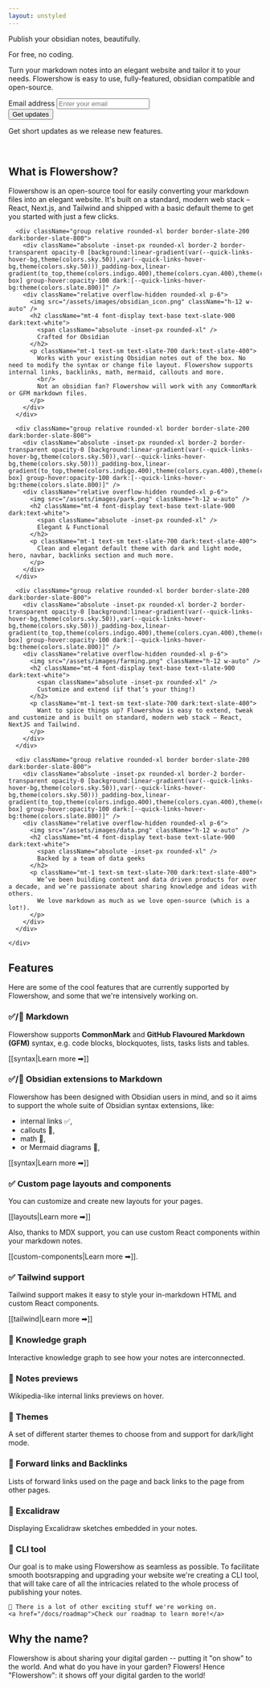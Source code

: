 ```yaml
---
layout: unstyled
---
```


<div className="overflow-hidden -mb-32 mt-[-4.5rem] pb-32 pt-[4.5rem] lg:mt-[-4.75rem] lg:pt-[4.75rem]">
  <div className="py-16 sm:px-2 lg:relative lg:py-20 lg:px-0">
    <div className="mx-auto grid max-w-2xl grid-cols-1 items-center gap-y-16 gap-x-8 px-4 lg:max-w-8xl lg:grid-cols-2 lg:px-8 xl:gap-x-16 xl:px-12">
      <div className="relative mb-10 lg:mb-0 md:text-center lg:text-left">
        <p className="inline bg-gradient-to-r from-indigo-200 via-sky-400 to-indigo-200 bg-clip-text text-6xl tracking-tight text-transparent">Publish your obsidian notes, beautifully.</p>
        <p className="mt-4 text-3xl dark:text-white tracking-tight">For free, no coding.</p>
        <p className="mt-4 text-xl tracking-tight text-slate-400">Turn your markdown notes into an elegant website and tailor it to your needs. Flowershow is easy to use, fully-featured, obsidian compatible and open-source.</p>
        <div className="mt-10 sm:mt-12">
          <form className="sm:max-w-xl sm:mx-auto lg:mx-0" method="POST" name="get-updates" data-netlify="true" action="/subscribed">
            <div className="sm:flex">
              <div className="min-w-0 flex-1">
                <label htmlFor="email" className="sr-only">
                  Email address
                </label>
                <input
                  name="email"
                  type="email"
                  required="required"
                  placeholder="Enter your email"
                  className="block w-full py-2 px-4 rounded-full text-sm bg-slate-800 text-gray-900 placeholder-gray-500 focus:outline-none focus:ring-2 focus:ring-offset-2 focus:ring-indigo-300 focus:ring-offset-gray-900"
                />
                <input type="hidden" name="form-name" value="get-updates" />
              </div>
              <div className="mt-3 sm:mt-0 sm:ml-3">
                <button type="submit" className="rounded-full bg-sky-300 py-2 px-4 text-sm font-semibold text-slate-900 hover:bg-sky-200 focus:outline-none focus-visible:outline-2 focus-visible:outline-offset-2 focus-visible:outline-sky-300/50 active:bg-sky-500 no-underline">
                Get updates
                </button>
              </div>
            </div>
          </form>
        </div>
        <p className="mt-3 text-sm text-gray-300 sm:mt-4">
          Get short updates as we release new features.
        </p>
      </div>
      <div className="relative">
        <img src="/assets/images/obsidian_dark.png" alt="" className="relative -top-14 w-3/4 rounded-lg shadow-xl" />
        <img src="/assets/images/flowershow_chrome_mac_dark.png" alt="" className=" absolute top-10 left-1/3 w-3/4 rounded-lg shadow-xl" />
      </div>
    </div>
  </div>
</div>


<div className="py-10 sm:px-2 lg:relative lg:px-0">
  <div className="prose dark:prose-invert mx-auto max-w-2xl px-4 lg:max-w-6xl lg:px-8 xl:px-12">
    <h2 className="text-center">What is Flowershow?</h2>
    Flowershow is an open-source tool for easily converting your markdown files into an elegant website. It's built on a standard, modern web stack – React, Next.js, and Tailwind and shipped with a basic default theme to get you started with just a few clicks.
    <div className="not-prose my-12 grid grid-cols-1 gap-6 sm:grid-cols-2">

      <div className="group relative rounded-xl border border-slate-200 dark:border-slate-800">
        <div className="absolute -inset-px rounded-xl border-2 border-transparent opacity-0 [background:linear-gradient(var(--quick-links-hover-bg,theme(colors.sky.50)),var(--quick-links-hover-bg,theme(colors.sky.50)))_padding-box,linear-gradient(to_top,theme(colors.indigo.400),theme(colors.cyan.400),theme(colors.sky.500))_border-box] group-hover:opacity-100 dark:[--quick-links-hover-bg:theme(colors.slate.800)]" />
        <div className="relative overflow-hidden rounded-xl p-6">
          <img src="/assets/images/obsidian_icon.png" className="h-12 w-auto" />
          <h2 className="mt-4 font-display text-base text-slate-900 dark:text-white">
            <span className="absolute -inset-px rounded-xl" />
            Crafted for Obsidian
          </h2>
          <p className="mt-1 text-sm text-slate-700 dark:text-slate-400">
            Works with your existing Obsidian notes out of the box. No need to modify the syntax or change file layout. Flowershow supports internal links, backlinks, math, mermaid, callouts and more.
            <br/>
            Not an obsidian fan? Flowershow will work with any CommonMark or GFM markdown files.
          </p>
        </div>
      </div>

      <div className="group relative rounded-xl border border-slate-200 dark:border-slate-800">
        <div className="absolute -inset-px rounded-xl border-2 border-transparent opacity-0 [background:linear-gradient(var(--quick-links-hover-bg,theme(colors.sky.50)),var(--quick-links-hover-bg,theme(colors.sky.50)))_padding-box,linear-gradient(to_top,theme(colors.indigo.400),theme(colors.cyan.400),theme(colors.sky.500))_border-box] group-hover:opacity-100 dark:[--quick-links-hover-bg:theme(colors.slate.800)]" />
        <div className="relative overflow-hidden rounded-xl p-6">
          <img src="/assets/images/park.png" className="h-12 w-auto" />
          <h2 className="mt-4 font-display text-base text-slate-900 dark:text-white">
            <span className="absolute -inset-px rounded-xl" />
            Elegant & Functional
          </h2>
          <p className="mt-1 text-sm text-slate-700 dark:text-slate-400">
            Clean and elegant default theme with dark and light mode, hero, navbar, backlinks section and much more.
          </p>
        </div>
      </div>

      <div className="group relative rounded-xl border border-slate-200 dark:border-slate-800">
        <div className="absolute -inset-px rounded-xl border-2 border-transparent opacity-0 [background:linear-gradient(var(--quick-links-hover-bg,theme(colors.sky.50)),var(--quick-links-hover-bg,theme(colors.sky.50)))_padding-box,linear-gradient(to_top,theme(colors.indigo.400),theme(colors.cyan.400),theme(colors.sky.500))_border-box] group-hover:opacity-100 dark:[--quick-links-hover-bg:theme(colors.slate.800)]" />
        <div className="relative overflow-hidden rounded-xl p-6">
          <img src="/assets/images/farming.png" className="h-12 w-auto" />
          <h2 className="mt-4 font-display text-base text-slate-900 dark:text-white">
            <span className="absolute -inset-px rounded-xl" />
            Customize and extend (if that’s your thing!)
          </h2>
          <p className="mt-1 text-sm text-slate-700 dark:text-slate-400">
            Want to spice things up? Flowershow is easy to extend, tweak and customize and is built on standard, modern web stack – React, NextJS and Tailwind.
          </p>
        </div>
      </div>

      <div className="group relative rounded-xl border border-slate-200 dark:border-slate-800">
        <div className="absolute -inset-px rounded-xl border-2 border-transparent opacity-0 [background:linear-gradient(var(--quick-links-hover-bg,theme(colors.sky.50)),var(--quick-links-hover-bg,theme(colors.sky.50)))_padding-box,linear-gradient(to_top,theme(colors.indigo.400),theme(colors.cyan.400),theme(colors.sky.500))_border-box] group-hover:opacity-100 dark:[--quick-links-hover-bg:theme(colors.slate.800)]" />
        <div className="relative overflow-hidden rounded-xl p-6">
          <img src="/assets/images/data.png" className="h-12 w-auto" />
          <h2 className="mt-4 font-display text-base text-slate-900 dark:text-white">
            <span className="absolute -inset-px rounded-xl" />
            Backed by a team of data geeks
          </h2>
          <p className="mt-1 text-sm text-slate-700 dark:text-slate-400">
            We’ve been building content and data driven products for over a decade, and we’re passionate about sharing knowledge and ideas with others.
            We love markdown as much as we love open-source (which is a lot!).
          </p>
        </div>
      </div>
  
    </div>

  </div>

<div className="py-10 sm:px-2 lg:relative lg:px-0">
  <div className="prose dark:prose-invert mx-auto max-w-2xl px-4 lg:max-w-6xl lg:px-8 xl:px-12">
    <h2 className="text-center">Features</h2>


Here are some of the cool features that are currently supported by Flowershow, and some that we're intensively working on.

### ✅/🚧 Markdown
Flowershow supports **CommonMark** and **GitHub Flavoured Markdown (GFM)** syntax, e.g. code blocks, blockquotes, lists, tasks lists and tables.

[[syntax|Learn more ➡]]

### ✅/🚧  Obsidian extensions to Markdown
Flowershow has been designed with Obsidian users in mind, and so it aims to support the whole suite of Obsidian syntax extensions, like:
- internal links ✅,
- callouts 🚧,
- math 🚧,
- or Mermaid diagrams 🚧,

[[syntax|Learn more ➡]]

### ✅ Custom page layouts and components
You can customize and create new layouts for your pages.

[[layouts|Learn more ➡]]

Also, thanks to MDX support, you can use custom React components within your markdown notes.

[[custom-components|Learn more ➡]].

### ✅ Tailwind support
Tailwind support makes it easy to style your in-markdown HTML and custom React components.

[[tailwind|Learn more ➡]]

### 🚧 Knowledge graph
Interactive knowledge graph to see how your notes are interconnected.

### 🚧 Notes previews
Wikipedia-like internal links previews on hover.

### 🚧 Themes
A set of different starter themes to choose from and support for dark/light mode.

### 🚧 Forward links and Backlinks
Lists of forward links used on the page and back links to the page from other pages.

### 🚧 Excalidraw
Displaying Excalidraw sketches embedded in your notes.

### 🚧 CLI tool
Our goal is to make using Flowershow as seamless as possible. To facilitate smooth bootsrapping and upgrading your website we're creating a CLI tool, that will take care of all the intricacies related to the whole process of publishing your notes.

    👷 There is a lot of other exciting stuff we're working on.
    <a href="/docs/roadmap">Check our roadmap to learn more!</a>

  </div>
</div>


<div className="py-10 sm:px-2 lg:relative lg:px-0">
  <div className="prose dark:prose-invert mx-auto max-w-2xl px-4 lg:max-w-6xl lg:px-8 xl:px-12">
    <h2 className="text-center">Why the name?</h2>
    Flowershow is about sharing your digital garden -- putting it "on show" to the world. And what do you have in your garden? Flowers! Hence "Flowershow": it shows off your digital garden to the world!
  </div>
</div>

</div>
